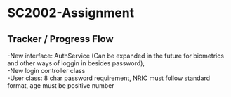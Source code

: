 # SC2002-Assignment

## Tracker / Progress Flow

-New interface: AuthService (Can be expanded in the future for biometrics and other ways of loggin in besides password),<br/>
-New login controller class<br/>
-User class: 8 char password requirement, NRIC must follow standard format, age must be positive number
